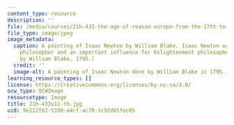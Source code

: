 ```yaml
---
content_type: resource
description: ''
file: /media/courses/21h-433-the-age-of-reason-europe-from-the-17th-to-the-early-19th-centuries-spring-2011/9e212f625198a4cfac703c92d65fec05_21h-433s11-th.jpg
file_type: image/jpeg
image_metadata:
  caption: A painting of Isaac Newton by William Blake. Isaac Newton was a natural
    philosopher and an important influence for Enlightenment philosophers. (Painting
    by William Blake, 1795.)
  credit: ''
  image-alt: A painting of Isaac Newton done by William Blake in 1795.
learning_resource_types: []
license: https://creativecommons.org/licenses/by-nc-sa/4.0/
ocw_type: OCWImage
resourcetype: Image
title: 21h-433s11-th.jpg
uid: 9e212f62-5198-a4cf-ac70-3c92d65fec05
---
```

